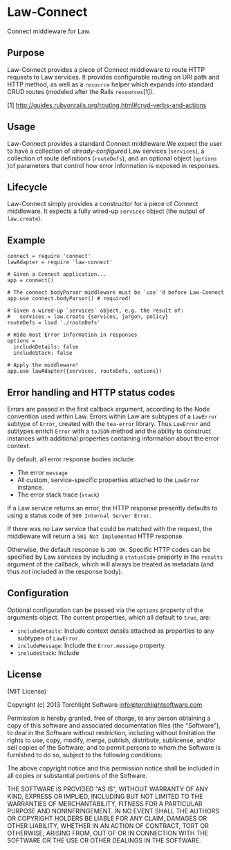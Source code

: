 # Law-Connect

Connect middleware for Law.

## Purpose
Law-Connect provides a piece of Connect middleware to route HTTP requests
to Law services. It provides configurable routing on URI path and HTTP
method, as well as a `resource` helper which expands into standard CRUD
routes (modeled after the Rails `resources`[1]).

[1] http://guides.rubyonrails.org/routing.html#crud-verbs-and-actions

## Usage
Law-Connect provides a standard Connect middleware.We expect the user to have a
collection of _already-configured_ Law services (`services`), a collection of
route definitions (`routeDefs`), and an optional object (`options` )of parameters
that control how error information is exposed in responses.

## Lifecycle
Law-Connect simply provides a constructor for a piece of Connect middleware.
It expects a fully wired-up `services` object (the output of `law.create`).

## Example

    connect = require 'connect'
    lawAdapter = require 'law-connect'

    # Given a Connect application...
    app = connect()

    # The connect bodyParser middleware must be `use`'d before Law-Connect
    app.use connect.bodyParser() # required!

    # Given a wired-up `services` object, e.g. the result of:
    #   services = law.create {services, jargon, policy}
    routeDefs = load './routeDefs'

    # Hide most Error information in responses
    options =
      includeDetails: false
      includeStack: false

    # Apply the middleware!
    app.use lawAdapter({services, routeDefs, options})


## Error handling and HTTP status codes

Errors are passed in the first callback argument, according to the Node convention
used within Law. Errors within Law are subtypes of a `LawError` subtype of `Error`,
created with the `tea-error` library. Thus `LawError` and subtypes enrich `Error`
with a `toJSON` method and the ability to construct instances with additional
properties containing information about the error context.

By default, all error response bodies include:
- The error `message`
- All custom, service-specific properties attached to the `LawError` instance.
- The error stack trace (`stack`)

If a Law service returns an error, the HTTP response presently defaults to using a
status code of `500 Internal Server Error`.

If there was no Law service that could be matched with the request, the middleware
will return a `501 Not Implemented` HTTP response.

Otherwise, the default response is `200 OK`. Specific HTTP codes can be specified by
Law services by including a `statusCode` property in the `results` argument of the
callback, which will always be treated as metadata (and thus _not_ included in the
response body).


## Configuration

Optional configuration can be passed via the `options` property of the arguments
object. The current properties, which all default to `true`, are:

- `includeDetails`: Include context details attached as properties to any subtypes of `LawError`.
- `includeMessage`: Include the `Error.message` property.
- `includeStack`: Include

## License

(MIT License)

Copyright (c) 2013 Torchlight Software <info@torchlightsoftware.com>

Permission is hereby granted, free of charge, to any person obtaining
a copy of this software and associated documentation files (the
"Software"), to deal in the Software without restriction, including
without limitation the rights to use, copy, modify, merge, publish,
distribute, sublicense, and/or sell copies of the Software, and to
permit persons to whom the Software is furnished to do so, subject to
the following conditions:

The above copyright notice and this permission notice shall be
included in all copies or substantial portions of the Software.

THE SOFTWARE IS PROVIDED "AS IS", WITHOUT WARRANTY OF ANY KIND,
EXPRESS OR IMPLIED, INCLUDING BUT NOT LIMITED TO THE WARRANTIES OF
MERCHANTABILITY, FITNESS FOR A PARTICULAR PURPOSE AND
NONINFRINGEMENT. IN NO EVENT SHALL THE AUTHORS OR COPYRIGHT HOLDERS BE
LIABLE FOR ANY CLAIM, DAMAGES OR OTHER LIABILITY, WHETHER IN AN ACTION
OF CONTRACT, TORT OR OTHERWISE, ARISING FROM, OUT OF OR IN CONNECTION
WITH THE SOFTWARE OR THE USE OR OTHER DEALINGS IN THE SOFTWARE.
